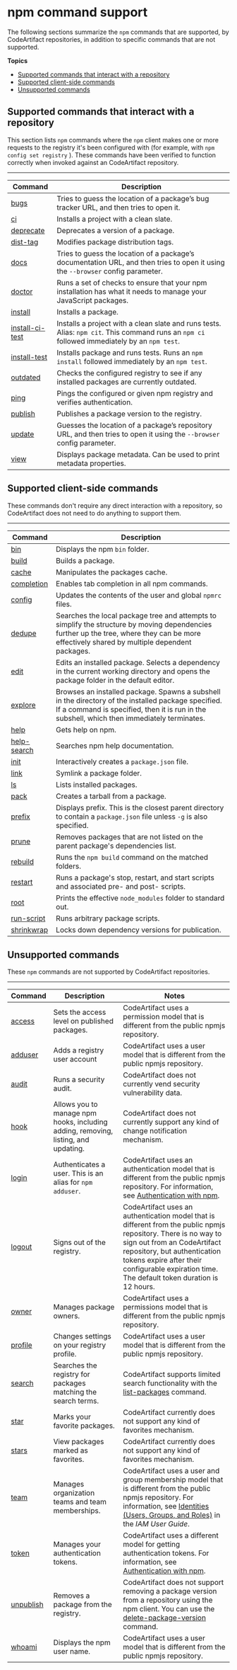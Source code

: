 # npm command support<a name="npm-commands"></a>

The following sections summarize the `npm` commands that are supported, by CodeArtifact repositories, in addition to specific commands that are not supported\.

**Topics**
+ [Supported commands that interact with a repository](#supported-commands-that-interact-with-a-repository)
+ [Supported client\-side commands](#supported-client-side-commands)
+ [Unsupported commands](#unsupported-commands)

## Supported commands that interact with a repository<a name="supported-commands-that-interact-with-a-repository"></a>

This section lists `npm` commands where the `npm` client makes one or more requests to the registry it's been configured with \(for example, with `npm config set registry` \)\. These commands have been verified to function correctly when invoked against an CodeArtifact repository\.


****  

| Command | Description | 
| --- | --- | 
|   [bugs](https://docs.npmjs.com/cli/bugs)   |  Tries to guess the location of a package’s bug tracker URL, and then tries to open it\.  | 
|   [ci](https://docs.npmjs.com/cli/ci)   |  Installs a project with a clean slate\.  | 
|   [deprecate](https://docs.npmjs.com/cli/deprecate)   |  Deprecates a version of a package\.  | 
|   [dist\-tag](https://docs.npmjs.com/cli/dist-tag)   |  Modifies package distribution tags\.  | 
|   [docs](https://docs.npmjs.com/cli/docs)   |  Tries to guess the location of a package’s documentation URL, and then tries to open it using the `--browser` config parameter\.  | 
|   [doctor](https://docs.npmjs.com/cli/doctor)   |  Runs a set of checks to ensure that your npm installation has what it needs to manage your JavaScript packages\.  | 
|   [install](https://docs.npmjs.com/cli/install)   |  Installs a package\.  | 
|   [install\-ci\-test](https://docs.npmjs.com/cli/install-ci-test)   |  Installs a project with a clean slate and runs tests\. Alias: `npm cit`\. This command runs an `npm ci` followed immediately by an `npm test`\.  | 
|   [install\-test](https://docs.npmjs.com/cli/install-test)   |  Installs package and runs tests\. Runs an `npm install` followed immediately by an `npm test`\.  | 
|   [outdated](https://docs.npmjs.com/cli/outdated)   |  Checks the configured registry to see if any installed packages are currently outdated\.  | 
|   [ping](https://docs.npmjs.com/cli/ping)   |  Pings the configured or given npm registry and verifies authentication\.  | 
|   [publish](https://docs.npmjs.com/cli/publish)   |  Publishes a package version to the registry\.  | 
|   [update](https://docs.npmjs.com/cli/update)   |  Guesses the location of a package’s repository URL, and then tries to open it using the `--browser` config parameter\.  | 
|   [view](https://docs.npmjs.com/cli/view)   |  Displays package metadata\. Can be used to print metadata properties\.  | 

## Supported client\-side commands<a name="supported-client-side-commands"></a>

These commands don't require any direct interaction with a repository, so CodeArtifact does not need to do anything to support them\.


****  

| Command | Description | 
| --- | --- | 
|   [bin](https://docs.npmjs.com/cli/bin)   |  Displays the npm `bin` folder\.  | 
|   [build](https://docs.npmjs.com/cli/build)   |  Builds a package\.  | 
|   [cache](https://docs.npmjs.com/cli/cache)   |  Manipulates the packages cache\.  | 
|   [completion](https://docs.npmjs.com/cli/completion)   |  Enables tab completion in all npm commands\.  | 
|   [config](https://docs.npmjs.com/cli/config)   |  Updates the contents of the user and global `npmrc` files\.  | 
|   [dedupe](https://docs.npmjs.com/cli/dedupe)   |  Searches the local package tree and attempts to simplify the structure by moving dependencies further up the tree, where they can be more effectively shared by multiple dependent packages\.  | 
|   [edit](https://docs.npmjs.com/cli/edit)   |  Edits an installed package\. Selects a dependency in the current working directory and opens the package folder in the default editor\.  | 
|   [explore](https://docs.npmjs.com/cli/explore)   |  Browses an installed package\. Spawns a subshell in the directory of the installed package specified\. If a command is specified, then it is run in the subshell, which then immediately terminates\.  | 
|   [help](https://docs.npmjs.com/cli/help)   |  Gets help on npm\.  | 
|   [help\-search](https://docs.npmjs.com/cli/help-search)   |  Searches npm help documentation\.  | 
|   [init](https://docs.npmjs.com/cli/init)   |  Interactively creates a `package.json` file\.  | 
|   [link](https://docs.npmjs.com/cli/link)   |  Symlink a package folder\.  | 
|   [ls](https://docs.npmjs.com/cli/ls)   |  Lists installed packages\.  | 
|   [pack](https://docs.npmjs.com/cli/pack)   |  Creates a tarball from a package\.  | 
|   [prefix](https://docs.npmjs.com/cli/prefix)   |  Displays prefix\. This is the closest parent directory to contain a `package.json` file unless `-g` is also specified\.  | 
|   [prune](https://docs.npmjs.com/cli/prune)   |  Removes packages that are not listed on the parent package's dependencies list\.  | 
|   [rebuild](https://docs.npmjs.com/cli/rebuild)   |  Runs the `npm build` command on the matched folders\.  | 
|   [restart](https://docs.npmjs.com/cli/restart)   |  Runs a package's stop, restart, and start scripts and associated pre\- and post\- scripts\.  | 
|   [root](https://docs.npmjs.com/cli/root)   |  Prints the effective `node_modules` folder to standard out\.  | 
|   [run\-script](https://docs.npmjs.com/cli/run-script)   |  Runs arbitrary package scripts\.  | 
|   [shrinkwrap](https://docs.npmjs.com/cli/shrinkwrap)   |  Locks down dependency versions for publication\.  | 

## Unsupported commands<a name="unsupported-commands"></a>

These `npm` commands are not supported by CodeArtifact repositories\.


****  

| Command | Description | Notes | 
| --- | --- | --- | 
|   [access](https://docs.npmjs.com/cli/access)   |  Sets the access level on published packages\.  |  CodeArtifact uses a permission model that is different from the public npmjs repository\.  | 
|   [adduser](https://docs.npmjs.com/cli/adduser)   |  Adds a registry user account  |  CodeArtifact uses a user model that is different from the public npmjs repository\.  | 
|   [audit](https://docs.npmjs.com/cli/audit)   |  Runs a security audit\.  |  CodeArtifact does not currently vend security vulnerability data\.  | 
|   [hook](https://docs.npmjs.com/cli/hook)   |  Allows you to manage npm hooks, including adding, removing, listing, and updating\.  |  CodeArtifact does not currently support any kind of change notification mechanism\.  | 
|   [login](https://docs.npmjs.com/cli-commands/adduser.html)   |  Authenticates a user\. This is an alias for `npm adduser`\.   |  CodeArtifact uses an authentication model that is different from the public npmjs repository\. For information, see [Authentication with npm](npm-auth.md)\.  | 
|   [logout](https://docs.npmjs.com/cli/logout)   |  Signs out of the registry\.  |  CodeArtifact uses an authentication model that is different from the public npmjs repository\. There is no way to sign out from an CodeArtifact repository, but authentication tokens expire after their configurable expiration time\. The default token duration is 12 hours\.   | 
|   [owner](https://docs.npmjs.com/cli/owner)   |  Manages package owners\.  |  CodeArtifact uses a permissions model that is different from the public npmjs repository\.  | 
|   [profile](https://docs.npmjs.com/cli/profile)   |  Changes settings on your registry profile\.  |  CodeArtifact uses a user model that is different from the public npmjs repository\.  | 
|   [search](https://docs.npmjs.com/cli/search)   |  Searches the registry for packages matching the search terms\.  |  CodeArtifact supports limited search functionality with the [list\-packages](list-packages.md) command\.  | 
|   [star](https://docs.npmjs.com/cli/star)   |  Marks your favorite packages\.  |  CodeArtifact currently does not support any kind of favorites mechanism\.  | 
|   [stars](https://docs.npmjs.com/cli/stars)   |  View packages marked as favorites\.  |  CodeArtifact currently does not support any kind of favorites mechanism\.  | 
|   [team](https://docs.npmjs.com/cli/team)   |  Manages organization teams and team memberships\.  |  CodeArtifact uses a user and group membership model that is different from the public npmjs repository\. For information, see [Identities \(Users, Groups, and Roles\)](https://docs.aws.amazon.com/IAM/latest/UserGuide/id.html) in the *IAM User Guide*\.  | 
|   [token](https://docs.npmjs.com/cli/token)   |  Manages your authentication tokens\.  |  CodeArtifact uses a different model for getting authentication tokens\. For information, see [Authentication with npm](npm-auth.md)\.  | 
|   [unpublish](https://docs.npmjs.com/cli/unpublish)   |  Removes a package from the registry\.  |  CodeArtifact does not support removing a package version from a repository using the npm client\. You can use the [delete\-package\-version](delete-package.md) command\.  | 
|   [whoami](https://docs.npmjs.com/cli/whoami)   |  Displays the npm user name\.  |  CodeArtifact uses a user model that is different from the public npmjs repository\.  | 